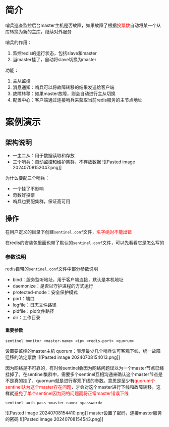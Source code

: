 # 简介
哨兵巡查监控后台master主机是否故障，如果故障了根据<span style="color:rgb(255, 0, 0)">投票数</span>自动将某一个从库转换为新的主库，继续对外服务

哨兵的作用：
1. 监控redis的运行状态，包括slave和master
2. 当master挂了，自动将slave切换为master


功能：
1. 主从监控
2. 消息通知：哨兵可以将故障转移的结果发送给客户端
3. 故障转移：如果master故障，则会自动进行主从切换
4. 配置中心：客户端通过连接哨兵来获取当前redis服务的主节点地址

# 案例演示
## 架构说明
* 一主二从：用于数据读取和存放
* 三个哨兵：自动监控和维护集群，不存放数据
![[Pasted image 20240708152047.png]]

为什么要配三个哨兵：
* 一个挂了不影响
* 奇数好投票
* 哨兵也要配集群，保证高可用

## 操作
在用户定义的目录下创建`sentinel.conf`文件，<span style="color:rgb(255, 0, 0)">名字绝对不能出错</span> 

在redis的安装包里面也带了默认的`sentinel.conf`文件，可以先看看它是怎么写的

### 参数说明
redis自带的`sentinel.conf`文件中部分参数说明
* bind：服务监听地址，用于客户端连接，默认是本机地址
* daemonize：是否以守护进程的方式运行
* protected-mode：安全保护模式
* port：端口
* logfile：日志文件路径
* pidfile：pid文件路径
* dir：工作目录

#### 重要参数
```
sentinel monitor <master-name> <ip> <redis-port> <quorum>
```
设置要监控的master主机
quorum：表示最少几个哨兵认可客观下线，统一故障迁移的法定票数
![[Pasted image 20240708154013.png]]

因为网络是不可靠的，有时候sentinel会因为网络问题误以为一个master节点已经挂掉了。在sentinel集群中，需要多个sentinel互相沟通来确认这个master节点是不是真的挂了，quornum就是进行客观下线的参数。意思是至少有<span style="color:rgb(255, 0, 0)">quorum个sentinel认为这个master存在问题</span>，才会对这个master进行下线和故障转移。这样就<span style="color:rgb(255, 0, 0)">避免了单个sentinel因为网络问题而将正常master错误下线</span> 

```
sentinel auth-pass <master-name> <password>
```
![[Pasted image 20240708154410.png]]
master设置了密码，连接master服务的密码
![[Pasted image 20240708154543.png]]